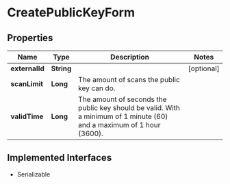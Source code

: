 

# CreatePublicKeyForm

## Properties

Name | Type | Description | Notes
------------ | ------------- | ------------- | -------------
**externalId** | **String** |  |  [optional]
**scanLimit** | **Long** | The amount of scans the public key can do. | 
**validTime** | **Long** | The amount of seconds the public key should be valid. With a minimum of 1 minute (60) and a maximum of 1 hour (3600). | 


## Implemented Interfaces

* Serializable



